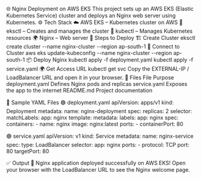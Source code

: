 🌐 Nginx Deployment on AWS EKS
This project sets up an AWS EKS (Elastic Kubernetes Service) cluster and deploys an Nginx web server using Kubernetes.
⚙️ Tech Stack
☁️ AWS EKS – Kubernetes cluster on AWS
🧩 eksctl – Creates and manages the cluster
🔧 kubectl – Manages Kubernetes resources
🌍 Nginx – Web server
🚀 Steps to Deploy
🏗️ Create Cluster
eksctl create cluster --name nginx-cluster --region ap-south-1
🔗 Connect to Cluster
aws eks update-kubeconfig --name nginx-cluster --region ap-south-1
📦 Deploy Nginx
kubectl apply -f deployment.yaml
kubectl apply -f service.yaml
🌍 Get Access URL
kubectl get svc
Copy the EXTERNAL-IP / LoadBalancer URL and open it in your browser.
📂 Files
File	Purpose
deployment.yaml	Defines Nginx pods and replicas
service.yaml	Exposes the app to the internet
README.md	Project documentation

🧾 Sample YAML Files
🟢 deployment.yaml
apiVersion: apps/v1
kind: Deployment
metadata:
  name: nginx-deployment
spec:
  replicas: 2
  selector:
    matchLabels:
      app: nginx
  template:
    metadata:
      labels:
        app: nginx
    spec:
      containers:
      - name: nginx
        image: nginx:latest
        ports:
        - containerPort: 80
        
🟣 service.yaml
apiVersion: v1
kind: Service
metadata:
  name: nginx-service
spec:
  type: LoadBalancer
  selector:
    app: nginx
  ports:
    - protocol: TCP
      port: 80
      targetPort: 80
      
✅ Output
🎉 Nginx application deployed successfully on AWS EKS!
Open your browser with the LoadBalancer URL to see the Nginx welcome page.
